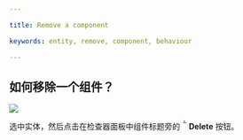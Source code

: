 ---
title: Remove a component
keywords: entity, remove, component, behaviour
---

## 如何移除一个组件？

<img src="https://s3-eu-west-1.amazonaws.com/static.playcanvas.com/instructions/remove_component.jpg" />

选中实体，然后点击在检查器面板中组件标题旁的 **<span class="font-icon">&#57636;</span> Delete** 按钮。

